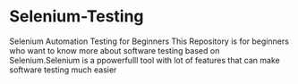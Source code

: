 # Selenium-Testing
Selenium Automation Testing for Beginners
This Repository is for beginners who want to know more about software testing based on Selenium.Selenium is a ppowerfulll tool with lot of features that can make
software testing much easier
